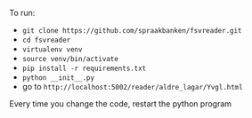 To run:

- `git clone https://github.com/spraakbanken/fsvreader.git`
- `cd fsvreader`
- `virtualenv venv`
- `source venv/bin/activate`
- `pip install -r requirements.txt`
- `python __init__.py`
- go to `http://localhost:5002/reader/aldre_lagar/Yvgl.html`


Every time you change the code, restart the python program
